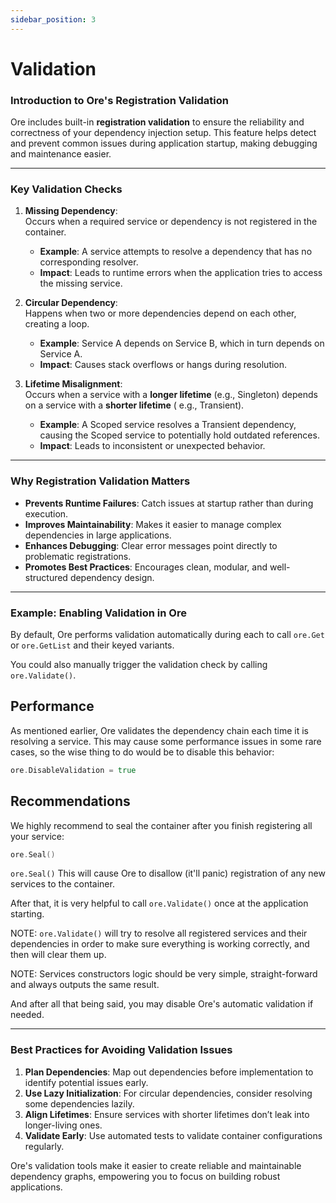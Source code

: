 ```yaml
---
sidebar_position: 3
---
```


# Validation

### Introduction to Ore's Registration Validation

Ore includes built-in **registration validation** to ensure the reliability and correctness of your dependency injection
setup. This feature helps detect and prevent common issues during application startup, making debugging and maintenance
easier.

---

### Key Validation Checks

1. **Missing Dependency**:  
   Occurs when a required service or dependency is not registered in the container.
    - **Example**: A service attempts to resolve a dependency that has no corresponding resolver.
    - **Impact**: Leads to runtime errors when the application tries to access the missing service.

2. **Circular Dependency**:  
   Happens when two or more dependencies depend on each other, creating a loop.
    - **Example**: Service A depends on Service B, which in turn depends on Service A.
    - **Impact**: Causes stack overflows or hangs during resolution.

3. **Lifetime Misalignment**:  
   Occurs when a service with a **longer lifetime** (e.g., Singleton) depends on a service with a **shorter lifetime** (
   e.g., Transient).
    - **Example**: A Scoped service resolves a Transient dependency, causing the Scoped service to potentially hold
      outdated references.
    - **Impact**: Leads to inconsistent or unexpected behavior.

---

### Why Registration Validation Matters

- **Prevents Runtime Failures**: Catch issues at startup rather than during execution.
- **Improves Maintainability**: Makes it easier to manage complex dependencies in large applications.
- **Enhances Debugging**: Clear error messages point directly to problematic registrations.
- **Promotes Best Practices**: Encourages clean, modular, and well-structured dependency design.

---

### Example: Enabling Validation in Ore

By default, Ore performs validation automatically during each to call `ore.Get` or `ore.GetList` and their keyed
variants.

You could also manually trigger the validation check by calling `ore.Validate()`.

## Performance

As mentioned earlier, Ore validates the dependency chain each time it is resolving a service.
This may cause some performance issues in some rare cases, so the wise thing to do would be to disable this behavior:

```go
ore.DisableValidation = true
```

## Recommendations

We highly recommend to seal the container after you finish registering all your service:

```go
ore.Seal()
```

`ore.Seal()` This will cause Ore to disallow (it'll panic) registration of any new services to the container.

After that, it is very helpful to call `ore.Validate()` once at the application starting.

NOTE: `ore.Validate()` will try to resolve all registered services and their dependencies in order to make sure
everything is working correctly, and then will clear them up.

NOTE: Services constructors logic should be very simple, straight-forward and always outputs the same result.

And after all that being said, you may disable Ore's automatic validation if needed.


---

### Best Practices for Avoiding Validation Issues

1. **Plan Dependencies**: Map out dependencies before implementation to identify potential issues early.
2. **Use Lazy Initialization**: For circular dependencies, consider resolving some dependencies lazily.
3. **Align Lifetimes**: Ensure services with shorter lifetimes don’t leak into longer-living ones.
4. **Validate Early**: Use automated tests to validate container configurations regularly.

Ore's validation tools make it easier to create reliable and maintainable dependency graphs, empowering you to focus on
building robust applications.